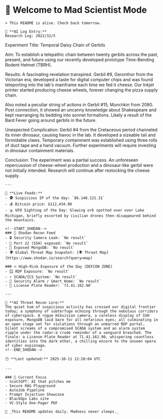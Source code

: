 # 💪 Welcome to Mad Scientist Mode

    > This README is alive. Check back tomorrow.

    🧠 **AI Log Entry:**  
    Research Log: 2022/32/5

Experiment Title: Temporal Daisy Chain of Gerbils

Aim: To establish a telepathic chain between twenty gerbils across the past, present, and future using our recently developed prototype Time-Bending Rodent Helmet (TBRH). 

Results: A fascinating revelation transpired. Gerbil #9, Geronthor from the Victorian era, developed a taste for digital computer chips and was found teleporting into the lab's mainframe each time we fed it cheese. Our Inkjet printer started producing cheese wheels, forever changing the pizza supply chain. 

Also noted a peculiar string of actions in Gerbil #15, Munchkin from 2080. Post connection, it showed an uncanny knowledge about Shakespeare and kept rearranging its bedding into sonnet formations. Likely a result of the Bard Fever going around gerbils in the future. 

Unexpected Complication: Gerbil #4 from the Cretaceous period channeled its inner dinosaur, causing havoc in the lab. It developed a sizeable tail and formidable claws. Temporary containment was established using three rolls of duct tape and a hand vacuum. Further experiments will require investing in dinosaur containment materials.

Conclusion: The experiment was a partial success. An unforeseen repercussion of cheese-wheel production and a dinosaur-like gerbil were not initially intended. Research will continue after restocking the cheese supply.

    ---

    📡 **Live Feeds:**
    - 🕵️ Suspicious IP of the day: `86.140.121.31`
    - 💰 Bitcoin price: $112,434.00
    - 🛸 UFO Sighting of the Day: Glowing orb spotted over over Lake Michigan, briefly escorted by civilian drones then disappeared behind the mountains.

    <!--START_SHODAN-->
    ### 🚁 Shodan Recon Feed
    - 🔒 Security Camera Leak: `No result`
    - 💠 Port 22 (SSH) exposed: `No result`
    - 🧬 Exposed MongoDB: `No result`
    - 🌍 Global Threat Map Snapshot: [🌍 Threat Map](https://www.shodan.io/search?query=map)

    ### 🔥 High-Risk Exposure of the Day (DEFCON ZONE)
    - 🪟 RDP Exposure: `No result`
    - ⚡ SCADA/ICS System: `No result`
    - 🚨 Security Alarm / Smart Home: `No result`
    - 🚱 License Plate Reader: `71.41.162.90`

    ---

    🧠 **AI Threat Recon Lore:**  
    The quiet hum of suspicious activity has crossed our digital frontier today; a symphony of subterfuge echoing through the nebulous corridors of cyberspace. A rogue Hikvision camera, a careless display of SSH exposure, MongoDB laid bare for all nefarious eyes; all culminating in an open stage set for violations through an unbarred RDP portal. Silent screams of a compromised SCADA system and an alarm system ripple under the radar-a crude reminder of a vanguard breached. The finale: a License Plate Reader at 71.41.162.90, whispering countless identities into the dark ether, a chilling encore to the unseen opera of cyber espionage.
    <!--END_SHODAN-->

    🕒 **Last updated:** 2025-10-11 12:28:04 UTC

    ---

    ### 🧠 Current Focus
    - ScottGPT: AI that pitches me  
    - Secure RAG Playground  
    - AutoJob Pipeline  
    - Prompt Injection Showcase  
    - BlackOps Labs site  
    - VC-Style One-Pager PDF

    🔁 _This README updates daily. Madness never sleeps._
    
<!-- last-published: 2025-10-11T12:28:04 UTC -->
